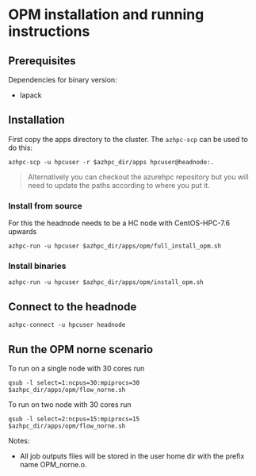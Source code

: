 # OPM installation and running instructions

## Prerequisites

Dependencies for binary version:

* lapack

## Installation 

First copy the apps directory to the cluster.  The `azhpc-scp` can be used to do this:

    azhpc-scp -u hpcuser -r $azhpc_dir/apps hpcuser@headnode:.


> Alternatively you can checkout the azurehpc repository but you will need to update the paths according to where you put it.

### Install from source

For this the headnode needs to be a HC node with CentOS-HPC-7.6 upwards

```
azhpc-run -u hpcuser $azhpc_dir/apps/opm/full_install_opm.sh
```

### Install binaries

```
azhpc-run -u hpcuser $azhpc_dir/apps/opm/install_opm.sh
```

## Connect to the headnode

```
azhpc-connect -u hpcuser headnode
```

## Run the OPM norne scenario
To run on a single node with 30 cores run
```
qsub -l select=1:ncpus=30:mpiprocs=30 $azhpc_dir/apps/opm/flow_norne.sh
```

To run on two node with 30 cores run
```
qsub -l select=2:ncpus=15:mpiprocs=15 $azhpc_dir/apps/opm/flow_norne.sh
```

Notes:
- All job outputs files will be stored in the user home dir with the prefix name OPM_norne.o<job id>.